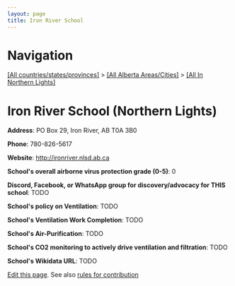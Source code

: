```yaml
---
layout: page
title: Iron River School
---
```

# Navigation

[[All countries/states/provinces]](../../..) > [[All Alberta Areas/Cities]](../..) > [[All In Northern Lights]](..)

# Iron River School (Northern Lights)

**Address**: PO Box 29, Iron River, AB T0A 3B0

**Phone**: 780-826-5617

**Website**: <http://ironriver.nlsd.ab.ca>

**School's overall airborne virus protection grade (0-5)**: 0

**Discord, Facebook, or WhatsApp group for discovery/advocacy for THIS school**: TODO

**School's policy on Ventilation**: TODO

**School's Ventilation Work Completion**: TODO

**School's Air-Purification**: TODO

**School's CO2 monitoring to actively drive ventilation and filtration**: TODO

**School's Wikidata URL**: TODO


[Edit this page](https://github.com/ventilate-schools/AB/edit/main/./Northern_Lights/Iron_River_School.md). See also [rules for contribution](../../../contribution-rules/)
